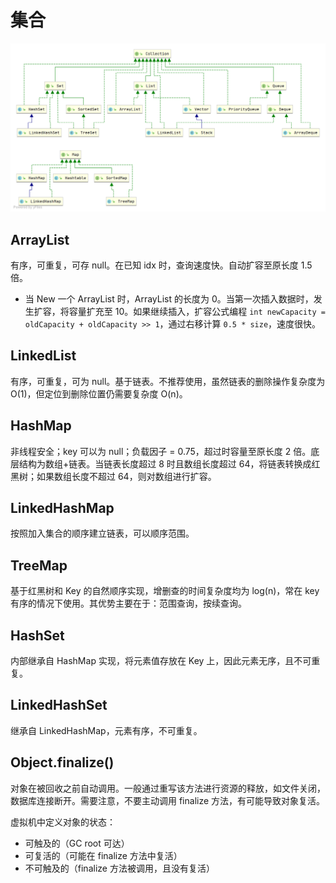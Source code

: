 # 集合
![结构图](../img/collection.png)

## ArrayList
有序，可重复，可存 null。在已知 idx 时，查询速度快。自动扩容至原长度 1.5 倍。
- 当 New 一个 ArrayList 时，ArrayList 的长度为 0。当第一次插入数据时，发生扩容，将容量扩充至 10。如果继续插入，扩容公式编程 `int newCapacity = oldCapacity + oldCapacity >> 1`，通过右移计算 `0.5 * size`，速度很快。

##  LinkedList
有序，可重复，可为 null。基于链表。不推荐使用，虽然链表的删除操作复杂度为 O(1)，但定位到删除位置仍需要复杂度 O(n)。

##  HashMap
非线程安全；key 可以为 null；负载因子 = 0.75，超过时容量至原长度 2 倍。底层结构为数组+链表。当链表长度超过 8 时且数组长度超过 64，将链表转换成红黑树；如果数组长度不超过 64，则对数组进行扩容。

##  LinkedHashMap
按照加入集合的顺序建立链表，可以顺序范围。

## TreeMap
基于红黑树和 Key 的自然顺序实现，增删查的时间复杂度均为 log(n)，常在 key 有序的情况下使用。其优势主要在于：范围查询，按续查询。

## HashSet
内部继承自 HashMap 实现，将元素值存放在 Key 上，因此元素无序，且不可重复。

## LinkedHashSet
继承自 LinkedHashMap，元素有序，不可重复。

## Object.finalize()
对象在被回收之前自动调用。一般通过重写该方法进行资源的释放，如文件关闭，数据库连接断开。需要注意，不要主动调用 finalize 方法，有可能导致对象复活。

虚拟机中定义对象的状态：
- 可触及的（GC root 可达）
- 可复活的（可能在 finalize 方法中复活）
- 不可触及的（finalize 方法被调用，且没有复活）
